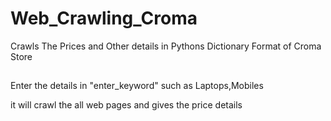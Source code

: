 # Web_Crawling_Croma
Crawls The Prices and Other details in Pythons Dictionary Format of Croma Store

##

Enter the details in "enter_keyword" such as Laptops,Mobiles 

it will crawl the all web pages and gives the price details 

